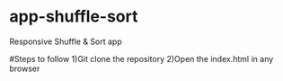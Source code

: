 # app-shuffle-sort
Responsive Shuffle & Sort app

#Steps to follow
1)Git clone the repository
2)Open the index.html in any browser
